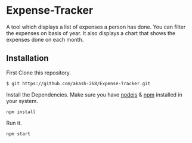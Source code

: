# Expense-Tracker
A tool which displays a list of expenses a person has done. You can filter the expenses on basis of year. It also displays a chart that shows the expenses done on each month.
## Installation
First Clone this repository.
```
$ git https://github.com/akash-268/Expense-Tracker.git
```
Install the Dependencies. Make sure you have [nodejs](https://nodejs.org/en/) & [npm](https://www.npmjs.com/) installed in your system.
```
npm install
```
Run it.
```
npm start
```
